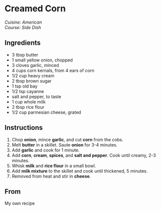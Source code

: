 # Creamed Corn

_Cuisine:  American_<br />
_Course:  Side Dish_

## Ingredients

- 3 tbsp butter
- 1 small yellow onion, chopped
- 3 cloves garlic, minced
- 4 cups corn kernals, from 4 ears of corn
- 1/2 cup heavy cream
- 2 tbsp brown sugar
- 1 tsp old bay
- 1/2 tsp cayanne
- salt and pepper, to taste
- 1 cup whole milk
- 2 tbsp rice flour
- 1/2 cup parmesian cheese, grated

## Instructions

1. Chop **onion**, mince **garlic**, and cut **corn** from the cobs.
1. Melt **butter** in a skillet.  Saute **onion** for 3-4 minutes.
1. Add **garlic** and cook for 1 minute.
1. Add **corn**, **cream**, **spices**, and **salt and pepper**.  Cook until creamy, 2-3 minutes.
1. Whisk **milk** and **rice flour** in a small bowl.
1. Add **milk mixture** to the skillet and cook until thickened, 5 minutes.
1. Removed from heat and stir in **cheese**.

## From

My own recipe